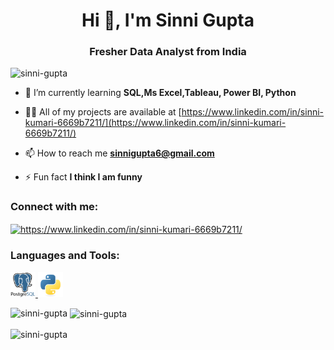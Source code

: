 <h1 align="center">Hi 👋, I'm Sinni Gupta</h1>
<h3 align="center">Fresher Data Analyst from India</h3>

<p align="left"> <img src="https://komarev.com/ghpvc/?username=sinni-gupta&label=Profile%20views&color=0e75b6&style=flat" alt="sinni-gupta" /> </p>

- 🌱 I’m currently learning **SQL,Ms Excel,Tableau, Power BI, Python**

- 👨‍💻 All of my projects are available at [https://www.linkedin.com/in/sinni-kumari-6669b7211/](https://www.linkedin.com/in/sinni-kumari-6669b7211/)

- 📫 How to reach me **sinnigupta6@gmail.com**

- ⚡ Fun fact **I think I am funny**

<h3 align="left">Connect with me:</h3>
<p align="left">
<a href="https://linkedin.com/in/https://www.linkedin.com/in/sinni-kumari-6669b7211/" target="blank"><img align="center" src="https://raw.githubusercontent.com/rahuldkjain/github-profile-readme-generator/master/src/images/icons/Social/linked-in-alt.svg" alt="https://www.linkedin.com/in/sinni-kumari-6669b7211/" height="30" width="40" /></a>
</p>

<h3 align="left">Languages and Tools:</h3>
<p align="left"> <a href="https://www.postgresql.org" target="_blank" rel="noreferrer"> <img src="https://raw.githubusercontent.com/devicons/devicon/master/icons/postgresql/postgresql-original-wordmark.svg" alt="postgresql" width="40" height="40"/> </a> <a href="https://www.python.org" target="_blank" rel="noreferrer"> <img src="https://raw.githubusercontent.com/devicons/devicon/master/icons/python/python-original.svg" alt="python" width="40" height="40"/> </a> </p>

<p><img align="left" src="https://github-readme-stats.vercel.app/api/top-langs?username=sinni-gupta&show_icons=true&locale=en&layout=compact" alt="sinni-gupta" /></p>

<p>&nbsp;<img align="center" src="https://github-readme-stats.vercel.app/api?username=sinni-gupta&show_icons=true&locale=en" alt="sinni-gupta" /></p>

<p><img align="center" src="https://github-readme-streak-stats.herokuapp.com/?user=sinni-gupta&" alt="sinni-gupta" /></p>

